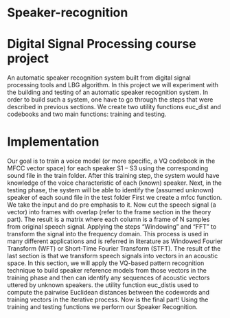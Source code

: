 # Speaker-recognition
# Digital Signal Processing course project
An automatic speaker recognition system built from digital signal processing tools and LBG algorithm.
In this project we will experiment with the building and testing of an automatic speaker recognition system.
In order to build such a system, one have to go through the steps that were described in previous sections. 
We create two utility functions euc_dist and codebooks and two main functions: training and testing.
# Implementation
Our goal is to train a voice model (or more specific, a VQ codebook in the MFCC
vector space) for each speaker S1 – S3 using the corresponding sound file in the train
folder. After this training step, the system would have knowledge of the voice
characteristic of each (known) speaker. Next, in the testing phase, the system will be
able to identify the (assumed unknown) speaker of each sound file in the test folder
First we create a mfcc function. We take the input and do pre emphasis to it. Now cut
the speech signal (a vector) into frames with overlap (refer to the frame section in the
theory part). The result is a matrix where each column is a frame of N samples from
original speech signal. Applying the steps “Windowing” and “FFT” to transform the
signal into the frequency domain. This process is used in many different applications
and is referred in literature as Windowed Fourier Transform (WFT) or Short-Time
Fourier Transform (STFT).
The result of the last section is that we transform speech signals into vectors in an
acoustic space. In this section, we will apply the VQ-based pattern recognition
technique to build speaker reference models from those vectors in the training phase
and then can identify any sequences of acoustic vectors uttered by unknown speakers.
the utility function euc_distis used to compute the pairwise Euclidean distances
between the codewords and training vectors in the iterative process.
Now is the final part! Using the training and testing functions we perform our
Speaker Recognition.

